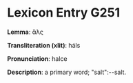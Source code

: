 # Lexicon Entry G251

**Lemma**: ἅλς

**Transliteration (xlit)**: háls

**Pronunciation**: halce

**Description**:
a primary word; "salt":--salt.
